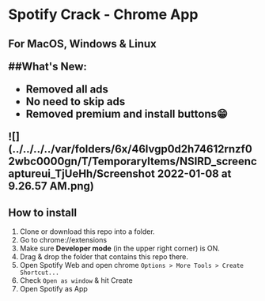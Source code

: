 # Spotify Crack - Chrome App
<h2>For MacOS, Windows & Linux

##What's New:

- Removed all ads
- No need to skip ads
- Removed premium and install buttons😁

![](../../../../var/folders/6x/46lvgp0d2h74612rnzf02wbc0000gn/T/TemporaryItems/NSIRD_screencaptureui_TjUeHh/Screenshot 2022-01-08 at 9.26.57 AM.png)

## How to install

1. Clone or download this repo into a folder.
1. Go to chrome://extensions
2. Make sure **Developer mode** (in the upper right corner) is ON.
3. Drag & drop the folder that contains this repo there.
4. Open Spotify Web and open chrome `Options > More Tools > Create Shortcut...`
5. Check `Open as window` & hit Create
6. Open Spotify as App
